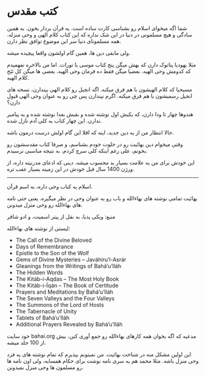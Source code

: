 ﻿<h1>کتب مقدس</h1>

<p>شما اگه میخوای اسلام رو بشناسی کارت ساده است. یه قرآن بردار بخون. به همین سادگی و هیچ مسلمونی در دنیا در این شک نداره که این کتاب کلام الهی و وحی منزله. همه مسلمونای دنیا سر این موضوع توافق نظر دارن.</p>
<p>ولی مابقی دین ها، همین گام اولشون واقعا پیچیده میشه.</p>
<p>مثلا یهودیا پتاتوک دارن که بهش میگن پنج کتاب موسی یا تورات. اما من بالاخره نفهمیدم که کدومش وحی الهیه. بعضیا میگن فقط ده فرمان وحی الهیه. بعضی ها میگن کل تَنَخ کلام الهیه.</p>
<p>مسیحیا که کلام الهیشون با هم فرق میکنه. اگه انجیل رو کلام الهی بپندارن، نسخه های انجیل رسمیشون با هم فرق میکنه. اگرم نپندارن پس چی رو به عنوان وحی الهی قبول دارن؟</p>
<p>هندوها چهار تا ودا دارن، که یکیش اول نوشته شده و بقیش بعدا نوشته شده و یه پیامبر ندارن. این چهار کتاب به کلی آدم نازل شده.</p>
<p>حالا انتظار من از یه دین جدید، اینه که اقلا این گام اولش درست درمون باشه.</p>
<p>وقتی میخوام دین بهائیت رو در خلوت خودم بشناسم، و صرفا کتاب مقدسشون رو بخونم، علی رغم اینکه کلی سرچ کردم، به نتیجه مناسبی نرسیدم.</p>
<p>این خودش برای من یه علامت بسیار بد محسوب میشه. دینی که ادعای مدرنیته داره، از ورژن 1400 سال قبل خودش در این زمینه بسیار عقب تره.</p>

<hr />

<p>اسلام یه کتاب وحی داره، به اسم قرآن.</p>
<p>بهائیت تمامی نوشته های بهاءالله و باب رو به عنوان وحی در نظر میگیره. یعنی حتی نامه های بهاءالله رو وحی منزل میدونن.</p>
<p>منبع: ویکی پدیا، به نقل از پیتر اسمیت، و ادو شافر</p>
<p>لیستی از نوشته های بهاءالله:</p>
<ul style="direction: ltr;">
    <li>The Call of the Divine Beloved</li>
    <li>Days of Remembrance</li>
    <li>Epistle to the Son of the Wolf</li>
    <li>Gems of Divine Mysteries – Javáhiru’l-Asrár</li>
    <li>Gleanings from the Writings of Bahá’u’lláh</li>
    <li>The Hidden Words</li>
    <li>The Kitáb-i-Aqdas – The Most Holy Book</li>
    <li>The Kitáb-i-Íqán – The Book of Certitude</li>
    <li>Prayers and Meditations by Bahá’u’lláh</li>
    <li>The Seven Valleys and the Four Valleys</li>
    <li>The Summons of the Lord of Hosts</li>
    <li>The Tabernacle of Unity</li>
    <li>Tablets of Bahá’u’lláh</li>
    <li>Additional Prayers Revealed by Bahá’u’lláh</li>
</ul>
<p>خود سایت bahai.org مدعیه که اگه بخوان همه کارهای بهاءالله رو جمع آوری کنن، بیش از 100 جلد میشه.</p>

<p>
    این اولین مشکل منه در شناخت بهائیت. من نمیتونم بپذیرم که تمام نوشته های یه فرد وحی منزل باشه. مثلا محمد هم یه سری نامه نوشت برای حکام همسایه، ولی اون نامه ها رو مسلمون ها وحی منزل نمیدونن.
</p>
